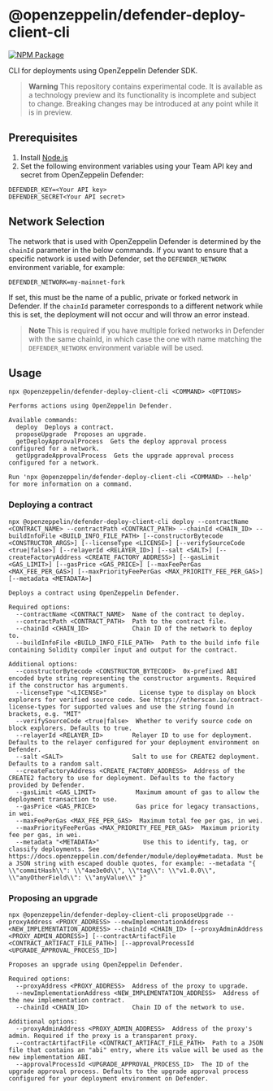 # @openzeppelin/defender-deploy-client-cli

[![NPM Package](https://img.shields.io/npm/v/@openzeppelin/defender-deploy-client-cli?color=%234e5de4&label=npm)](https://www.npmjs.com/package/@openzeppelin/defender-deploy-client-cli)

CLI for deployments using OpenZeppelin Defender SDK.

> **Warning**
> This repository contains experimental code. It is available as a technology preview and its functionality is incomplete and subject to change. Breaking changes may be introduced at any point while it is in preview.

## Prerequisites

1. Install [Node.js](https://nodejs.org/)
2. Set the following environment variables using your Team API key and secret from OpenZeppelin Defender:
```
DEFENDER_KEY=<Your API key>
DEFENDER_SECRET<Your API secret>
```

## Network Selection

The network that is used with OpenZeppelin Defender is determined by the `chainId` parameter in the below commands.
If you want to ensure that a specific network is used with Defender, set the `DEFENDER_NETWORK` environment variable, for example:
```
DEFENDER_NETWORK=my-mainnet-fork
```
If set, this must be the name of a public, private or forked network in Defender. If the `chainId` parameter corresponds to a different network while this is set, the deployment will not occur and will throw an error instead.

> **Note**
> This is required if you have multiple forked networks in Defender with the same chainId, in which case the one with name matching the `DEFENDER_NETWORK` environment variable will be used.


## Usage

```
npx @openzeppelin/defender-deploy-client-cli <COMMAND> <OPTIONS>

Performs actions using OpenZeppelin Defender.

Available commands:
  deploy  Deploys a contract.
  proposeUpgrade  Proposes an upgrade.
  getDeployApprovalProcess  Gets the deploy approval process configured for a network.
  getUpgradeApprovalProcess  Gets the upgrade approval process configured for a network.

Run 'npx @openzeppelin/defender-deploy-client-cli <COMMAND> --help' for more information on a command.
```

### Deploying a contract
```
npx @openzeppelin/defender-deploy-client-cli deploy --contractName <CONTRACT_NAME> --contractPath <CONTRACT_PATH> --chainId <CHAIN_ID> --buildInfoFile <BUILD_INFO_FILE_PATH> [--constructorBytecode <CONSTRUCTOR_ARGS>] [--licenseType <LICENSE>] [--verifySourceCode <true|false>] [--relayerId <RELAYER_ID>] [--salt <SALT>] [--createFactoryAddress <CREATE_FACTORY_ADDRESS>] [--gasLimit <GAS_LIMIT>] [--gasPrice <GAS_PRICE>] [--maxFeePerGas <MAX_FEE_PER_GAS>] [--maxPriorityFeePerGas <MAX_PRIORITY_FEE_PER_GAS>] [--metadata <METADATA>]

Deploys a contract using OpenZeppelin Defender.

Required options:
  --contractName <CONTRACT_NAME>  Name of the contract to deploy.
  --contractPath <CONTRACT_PATH>  Path to the contract file.
  --chainId <CHAIN_ID>            Chain ID of the network to deploy to.
  --buildInfoFile <BUILD_INFO_FILE_PATH>  Path to the build info file containing Solidity compiler input and output for the contract.

Additional options:
  --constructorBytecode <CONSTRUCTOR_BYTECODE>  0x-prefixed ABI encoded byte string representing the constructor arguments. Required if the constructor has arguments.
  --licenseType "<LICENSE>"         License type to display on block explorers for verified source code. See https://etherscan.io/contract-license-types for supported values and use the string found in brackets, e.g. "MIT"
  --verifySourceCode <true|false>  Whether to verify source code on block explorers. Defaults to true.
  --relayerId <RELAYER_ID>        Relayer ID to use for deployment. Defaults to the relayer configured for your deployment environment on Defender.
  --salt <SALT>                   Salt to use for CREATE2 deployment. Defaults to a random salt.
  --createFactoryAddress <CREATE_FACTORY_ADDRESS>  Address of the CREATE2 factory to use for deployment. Defaults to the factory provided by Defender.
  --gasLimit <GAS_LIMIT>           Maximum amount of gas to allow the deployment transaction to use.
  --gasPrice <GAS_PRICE>           Gas price for legacy transactions, in wei.
  --maxFeePerGas <MAX_FEE_PER_GAS>  Maximum total fee per gas, in wei.
  --maxPriorityFeePerGas <MAX_PRIORITY_FEE_PER_GAS>  Maximum priority fee per gas, in wei.
  --metadata "<METADATA>"            Use this to identify, tag, or classify deployments. See https://docs.openzeppelin.com/defender/module/deploy#metadata. Must be a JSON string with escaped double quotes, for example: --metadata "{ \\"commitHash\\": \\"4ae3e0d\\", \\"tag\\": \\"v1.0.0\\", \\"anyOtherField\\": \\"anyValue\\" }"

```

### Proposing an upgrade
```
npx @openzeppelin/defender-deploy-client-cli proposeUpgrade --proxyAddress <PROXY_ADDRESS> --newImplementationAddress <NEW_IMPLEMENTATION_ADDRESS> --chainId <CHAIN_ID> [--proxyAdminAddress <PROXY_ADMIN_ADDRESS>] [--contractArtifactFile <CONTRACT_ARTIFACT_FILE_PATH>] [--approvalProcessId <UPGRADE_APPROVAL_PROCESS_ID>]

Proposes an upgrade using OpenZeppelin Defender.

Required options:
  --proxyAddress <PROXY_ADDRESS>  Address of the proxy to upgrade.
  --newImplementationAddress <NEW_IMPLEMENTATION_ADDRESS>  Address of the new implementation contract.
  --chainId <CHAIN_ID>            Chain ID of the network to use.

Additional options:
  --proxyAdminAddress <PROXY_ADMIN_ADDRESS>  Address of the proxy's admin. Required if the proxy is a transparent proxy.
  --contractArtifactFile <CONTRACT_ARTIFACT_FILE_PATH>  Path to a JSON file that contains an "abi" entry, where its value will be used as the new implementation ABI.
  --approvalProcessId <UPGRADE_APPROVAL_PROCESS_ID>  The ID of the upgrade approval process. Defaults to the upgrade approval process configured for your deployment environment on Defender.
```
